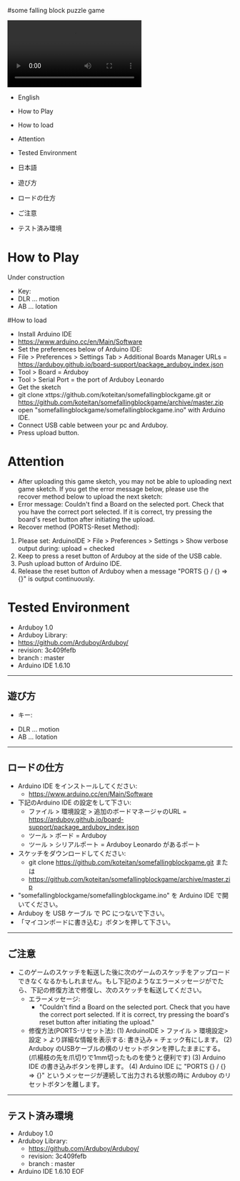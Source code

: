 #some falling block puzzle game

![playing movie](http://www.ukaibutton.com/somefallingblockgame/play.mp4)

* English
 * How to Play
 * How to load
 * Attention
 * Tested Environment
  
* 日本語
 * 遊び方
 * ロードの仕方
 * ご注意
 * テスト済み環境
 
# How to Play

Under construction
* Key:
 * DLR ... motion
 * AB  ... lotation

#How to load

* Install Arduino IDE
 * https://www.arduino.cc/en/Main/Software
* Set the preferences below of Arduino IDE:
 * File > Preferences > Settings Tab > Additional Boards Manager URLs = 
   https://arduboy.github.io/board-support/package_arduboy_index.json
 * Tool > Board       = Arduboy
 * Tool > Serial Port = the port of Arduboy Leonardo
* Get the sketch
 * git clone xttps://github.com/koteitan/somefallingblockgame.git or https://github.com/koteitan/somefallingblockgame/archive/master.zip
* open "somefallingblockgame/somefallingblockgame.ino" with Arduino IDE.
* Connect USB cable between your pc and Arduboy.
* Press upload button.

# Attention

* After uploading this game sketch, you may not be able to uploading next game sketch. If you get the error message below, please use the recover method below to upload the next sketch:
 * Error message:
    Couldn't find a Board on the selected port. Check that you have the correct port selected.  If it is correct, try pressing the board's reset button after initiating the upload.
 * Recover method (PORTS-Reset Method):
  1. Please set: ArduinoIDE > File > Preferences > Settings > Show verbose output during: upload = checked
  2. Keep to press a reset button of Arduboy at the side of the USB cable.
  3. Push upload button of Arduino IDE.
  4. Release the reset button of Arduboy when a message "PORTS {} / {} => {}" is output continuously.

# Tested Environment
* Arduboy 1.0
* Arduboy Library:
 * https://github.com/Arduboy/Arduboy/
 * revision: 3c409fefb
 * branch  : master
* Arduino IDE 1.6.10
---------------------------
遊び方  
---------------------------
- キー:
 * DLR ... motion
 * AB  ... lotation
---------------------------
ロードの仕方
---------------------------
- Arduino IDE をインストールしてください:
  - https://www.arduino.cc/en/Main/Software
- 下記のArduino IDE の設定をして下さい:
  - ファイル > 環境設定 > 追加のボードマネージャのURL = 
    https://arduboy.github.io/board-support/package_arduboy_index.json
  - ツール > ボード         = Arduboy
  - ツール > シリアルポート = Arduboy Leonardo があるポート
- スケッチをダウンロードしてください:
  - git clone https://github.com/koteitan/somefallingblockgame.git
    または
  - https://github.com/koteitan/somefallingblockgame/archive/master.zip
- "somefallingblockgame/somefallingblockgame.ino" を Arduino IDE で開いてください。
- Arduboy を USB ケーブル で PC につないで下さい。
- 「マイコンボードに書き込む」ボタンを押して下さい。
---------------------------
 ご注意
---------------------------
- このゲームのスケッチを転送した後に次のゲームのスケッチをアップロードできなくなるかもしれません。もし下記のようなエラーメッセージがでたら、下記の修復方法で修復し、次のスケッチを転送してください。
  - エラーメッセージ:
    - "Couldn't find a Board on the selected port. Check that you have the correct port selected.  If it is correct, try pressing the board's reset button after initiating the upload."
  - 修復方法(PORTS-リセット法):
    (1) ArduinoIDE > ファイル > 環境設定> 設定 > より詳細な情報を表示する: 書き込み = チェック有にします。
    (2) Arduboy のUSBケーブルの横のリセットボタンを押したままにする。(爪楊枝の先を爪切りで1mm切ったものを使うと便利です)
    (3) Arduino IDE の書き込みボタンを押します。
    (4) Arduino IDE に "PORTS {} / {} => {}" というメッセージが連続して出力される状態の時に Arduboy のリセットボタンを離します。 
---------------------------
テスト済み環境
---------------------------
- Arduboy 1.0
- Arduboy Library:
  - https://github.com/Arduboy/Arduboy/
  - revision: 3c409fefb
  - branch  : master
- Arduino IDE 1.6.10
EOF
